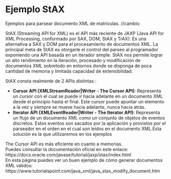 # Ejemplo StAX
Ejemplos para parsear documento XML de matrículas.
//cambio


StAX (Streaming API for XML) es el API más reciente de JAXP (Java API for XML Processing, conformado por SAX, DOM, StAX y TrAX). Es una alternativa a SAX y DOM para el procesamiento de documentos XML. La principal meta de StAX es otorgarle el control del parseo al programador exponiendo una API basada en un iterador simple. StAX  nos permite lograr un alto rendimiento en la iteración, procesado y modificación de documentos XML sobretodo en entornos donde se disponga de poca cantidad de memoria y limitada capacidad de extensibilidad.<br>

StAX consta realmente de 2 APIs distintas :<br>
<ul>
   <li><b>Cursor API (XMLStreamReader|Writer - The Cursor API)</b>: Representa un cursor con el cual se puede ir hacia adelante en un documento XML desde el principio hasta el final.        Este cursor puede apuntar un elemento a la vez y siempre se mueve hacia adelante, nunca hacia atrás. </li>
   <li><b>Iterator API (XMLEventReader|Writer - The Iterator API)</b>: Representa un flujo  de un documento XML como un conjunto de objetos de eventos discretos. Estos eventos son         sacados por la aplicación y provistos por el parseador en el orden en el cual son leídos en el documento XML.Esta solución es la que utilizaremos en los ejemplos</li>
</ul> 
The Cursor API es más eficiente en cuanto a memorias.
<br>  
Puedes consultar la documentación oficial en este enlace: https://docs.oracle.com/javase/tutorial/jaxp/stax/index.html 
<br>
En esta página puedes ver un buen ejemplo de cómo generar documentos XML válidos: https://www.tutorialspoint.com/java_xml/java_stax_modify_document.htm

